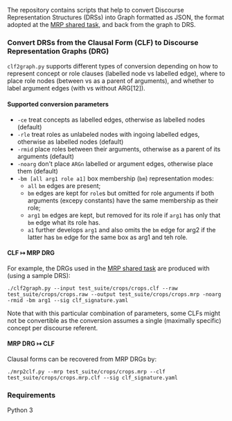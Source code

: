 The repository contains scripts that help to convert Discourse Representation Structures (DRSs) into Graph formatted as JSON, the format adopted at the [MRP shared task](http://mrp.nlpl.eu/2020), and back from the graph to DRS.     

### Convert DRSs from the Clausal Form (CLF) to Discourse Representation Graphs (DRG)
`clf2graph.py` supports different types of conversion depending on how to represent concept or role clauses (labelled node vs labelled edge), where to place role nodes (between vs as a parent of arguments), and whether to label argument edges (with vs without ARG[12]).  

#### Supported conversion parameters
   - `-ce` treat concepts as labelled edges, otherwise as labelled nodes (default)  
   - `-rle` treat roles as unlabeled nodes with ingoing labelled edges, otherwise as labelled nodes (default)  
   - `-rmid` place roles between their arguments, otherwise as a parent of its arguments (default)  
   - `-noarg` don't place `ARGn` labelled or argument edges, otherwise place them (default)  
   - `-bm [all arg1 role a1]` box membership (`bm`) representation modes:
     - `all` `bm` edges are present;
     - `bm` edges are kept for `role`s but omitted for role arguments if both arguments (excepy constants) have the same membership as their role;
     - `arg1` `bm` edges are kept, but removed for its role if `arg1` has only that `bm` edge what its role has.
     - `a1` further develops `arg1` and also omits the `bm` edge for arg2 if the latter has `bm` edge for the same box as arg1 and teh role.

#### CLF ↦ MRP DRG 
For example, the DRGs used in the [MRP shared task](http://mrp.nlpl.eu/2020/) are produced with (using a sample DRS): 
```
./clf2graph.py --input test_suite/crops/crops.clf --raw test_suite/crops/crops.raw --output test_suite/crops/crops.mrp -noarg -rmid -bm arg1 --sig clf_signature.yaml
```
Note that with this particular combination of parameters, some CLFs might not be convertible as the conversion assumes a single (maximally specific) concept per discourse referent.   

#### MRP DRG ↦ CLF
Clausal forms can be recovered from MRP DRGs by:
```
./mrp2clf.py --mrp test_suite/crops/crops.mrp --clf test_suite/crops/crops.mrp.clf --sig clf_signature.yaml
```

### Requirements
Python 3

